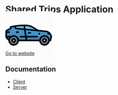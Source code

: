 # Shared Trips Application

  <a href="https://shared-travel.herokuapp.com/"> 
  <img src="https://raw.githubusercontent.com/MihailValkov/shared-trips/main/client/src/assets/static/images/trip-logo.png" style="width:150px; margin-top:-30px;"/>
  <p style="margin-top:-30px;">Go to website</p>
  </a>


## Documentation
- [Client](https://github.com/MihailValkov/shared-trips/blob/main/client/README.md)
- [Server](https://github.com/MihailValkov/shared-trips/blob/main/server/readMe.md)
